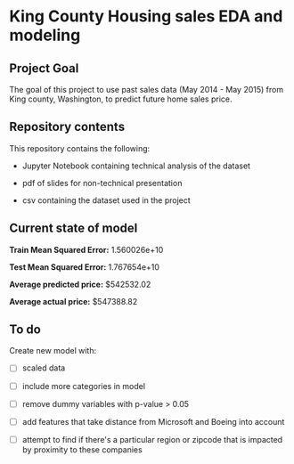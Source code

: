 # King County Housing sales EDA and modeling

## Project Goal
The goal of this project to use past sales data (May 2014 - May 2015) from King county, Washington, to predict future home sales price.

## Repository contents

This repository contains the following:

* Jupyter Notebook containing technical analysis of the dataset

* pdf of slides for non-technical presentation

* csv containing the dataset used in the project

## Current state of model

**Train Mean Squared Error:**    1.560026e+10

**Test Mean Squared Error:**    1.767654e+10

**Average predicted price:** $542532.02

**Average actual price:** $547388.82

## To do 

Create new model with:

- [ ] scaled data

- [ ] include more categories in model

- [ ] remove dummy variables with p-value > 0.05

- [ ] add features that take distance from Microsoft and Boeing into account

- [ ] attempt to find if there's a particular region or zipcode that is impacted by proximity to these companies
 
